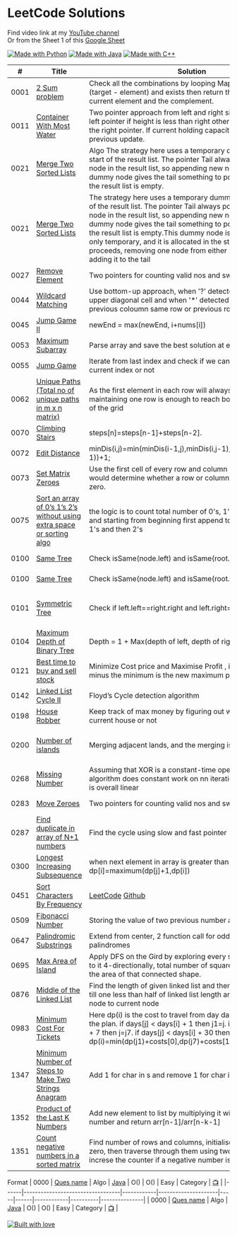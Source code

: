 # LeetCode Solutions

Find video link at my [YouTube channel](https://www.youtube.com/playlist?list=PLsowTcGqVtPgo0VSIUIbcOgNQJzblGnst)  <br>
Or from the Sheet 1 of this [Google Sheet](https://bit.ly/2EUhwnw)

[![Made with Python](https://forthebadge.com/images/badges/made-with-python.svg)](https://github.com/sankalpdayal5/LeetCode-Solutions/) 
[![Made with Java](https://forthebadge.com/images/badges/made-with-java.svg)](https://github.com/sankalpdayal5/LeetCode-Solutions/) 
[![Made with C++](https://forthebadge.com/images/badges/made-with-c-plus-plus.svg)](https://github.com/sankalpdayal5/LeetCode-Solutions/) 


| #    | Title                        | Solution    | Code            | Time | Space | Difficulty | Tags         | Video    |
|------|------------------------------|-------------|-----------------|------|-------|------------|--------------|----------|
| 0001 | [2 Sum problem](https://leetcode.com/problems/two-sum/) | Check all the combinations by looping Map, if it’s complement (target - element) and exists then return the indices of the current element and the complement. | [C++](https://github.com/sankalpdayal5/LeetCode-Solutions/blob/master/C++/0001.cpp)    [Java](https://github.com/sankalpdayal5/LeetCode-Solutions/blob/master/Java/0001.java)   [Python](https://github.com/sankalpdayal5/LeetCode-Solutions/blob/master/Python/0001.py) | O(n) | O(1)  | Easy       | Hash Table Heap | [📺](https://www.youtube.com/watch?v=_ZEweLKQpY8)    |
| 0011 | [Container With Most Water](https://leetcode.com/problems/container-with-most-water/) | Two pointer approach from left and right side. Increment the left pointer if height is less than right otherwise decrement the right pointer. If current holding capacity is more than previous update. | [Python](https://github.com/sankalpdayal5/LeetCode-Solutions/blob/master/Python/0011.py) | O(n) | O(1)  | Medium       | Array Two pointer |      |
| 0021 | [Merge Two Sorted Lists](https://leetcode.com/problems/merge-two-sorted-lists/)| Algo The strategy here uses a temporary dummy node as the start of the result list. The pointer Tail always points to the last node in the result list, so appending new nodes is easy. The dummy node gives the tail something to point to initially when the result list is empty.      | [C++]()            | O(m+n) | O(1)  | Easy       | Linked List |    [📺](https://www.youtube.com/watch?v=vGiGh33WSew)    |
| 0021 | [Merge Two Sorted Lists](https://leetcode.com/problems/merge-two-sorted-lists/)| The strategy here uses a temporary dummy node as the start of the result list. The pointer Tail always points to the last node in the result list, so appending new nodes is easy.The dummy node gives the tail something to point to initially when the result list is empty.This dummy node is efficient, since it is only temporary, and it is allocated in the stack.The loop proceeds, removing one node from either ‘a’ or ‘b’, and adding it to the tail       | [Java](https://github.com/sankalpdayal5/LeetCode-Solutions/blob/master/Java/0021.java) | O(n) | O(1)  | Easy       | Linked List |    [📺](https://www.youtube.com/watch?v=vGiGh33WSew)    |
| 0027 | [Remove Element](https://leetcode.com/problems/remove-element/)   | Two pointers for counting valid nos and swapping       | [Java](https://github.com/sankalpdayal5/LeetCode-Solutions/blob/master/Java/0027.java)   [Python](https://github.com/sankalpdayal5/LeetCode-Solutions/blob/master/Python/0027.py)         | O(n) | O(1)  | Easy       | Array Two Pointers |    [📺](https://www.youtube.com/watch?v=r9HcLcYJBNc)    |
| 0044 | [Wildcard Matching](https://leetcode.com/problems/wildcard-matching/)   |  Use bottom-up approach, when '?' detected copy value from upper diagonal cell and when '*' detected copy value from previous coloumn same row or previous row same coloumn | [Python](https://github.com/sankalpdayal5/LeetCode-Solutions/blob/master/Python/0044.py)  | O(n*n) | O(n*n)  | Hard       | DP on Regex problem |
| 0045 | [Jump Game II](https://leetcode.com/problems/jump-game-ii/)   | newEnd = max(newEnd, i+nums[i])       | [C++](https://github.com/sankalpdayal5/LeetCode-Solutions/blob/master/C++/0045.cpp)         | O(n) | O(1)  | Hard       | Array Greedy |  [📺](https://www.youtube.com/watch?v=hJ8EMc24O_M)      |
| 0053 | [Maximum Subarray](https://leetcode.com/problems/maximum-subarray/)   | Parse array and save the best solution at each step       | [Java](https://github.com/sankalpdayal5/LeetCode-Solutions/blob/master/Java/0053.java)    [Python](https://github.com/sankalpdayal5/LeetCode-Solutions/blob/master/Python/0053.py)        | O(n) | O(1)  | Easy       | Array Dynamic Programming |  [📺](https://www.youtube.com/watch?v=vkLpz2YF8Rc)      |
| 0055 | [Jump Game](https://leetcode.com/problems/jump-game/)                    | Iterate from last index and check if we can reach there from current index or not       | [Python](https://github.com/sankalpdayal5/LeetCode-Solutions/blob/master/Python/0055.py)            | O(n) | O(1)  | Medium       | Array Greedy |    [📺](https://www.youtube.com/watch?v=ymET7SJsDQc)    |
| 0062|  [Unique Paths (Total no of unique paths in m x n matrix)](https://leetcode.com/problems/unique-paths/)                  | As the first element in each row will always be 1, so maintaining one row is enough to reach bottom-right corner of the grid       | [Java](https://github.com/sankalpdayal5/LeetCode-Solutions/blob/master/Java/0062.java)  [Python](https://github.com/sankalpdayal5/LeetCode-Solutions/blob/master/Python/0062.py)           | O(n) | O(1)  | Medium       |Array Dynamic Programming |      |
| 0070 | [Climbing Stairs](https://leetcode.com/problems/climbing-stairs/)   | steps[n]=steps[n-1]+steps[n-2].       | [C++](https://github.com/sankalpdayal5/LeetCode-Solutions/blob/master/C++/0070.cpp)     [Python](https://github.com/sankalpdayal5/LeetCode-Solutions/blob/master/Python/0070.py)    | O(n) | O(1)  | Easy       | Dynamic Programming |     [📺](https://www.youtube.com/watch?v=QiD2Hbwx2z0)   |
| 0072 | [Edit Distance](https://leetcode.com/problems/edit-distance/)                    | minDis(i,j)=min(minDis(i-1,j),minDis(i,j-1),minDis(i-1,j-1))+1;       | [Java](https://github.com/sankalpdayal5/LeetCode-Solutions/blob/master/Java/0072.py)            | O(m*n) | O(m*n)  | Hard       | String Dynamic programming |        
| 0073 | [Set Matrix Zeroes](https://leetcode.com/problems/set-matrix-zeroes/)   |   Use the first cell of every row and column as a flag. This flag would determine whether a row or column has been set to zero.     | [C++](https://github.com/sankalpdayal5/LeetCode-Solutions/blob/master/C++/0073.cpp)    [Python](https://github.com/sankalpdayal5/LeetCode-Solutions/blob/master/Python/0073.py)          | O(m*n) | O(1)  | Medium       | Array |     [📺](https://www.youtube.com/watch?v=W1I7slnETp4)   |
| 0075 | [Sort an array of 0’s 1’s 2’s without using extra space or sorting algo](https://leetcode.com/problems/sort-colors/) | the logic is to count total number of 0's, 1's and 2's int the list and starting from beginning first append total 0's then total 1's and then 2's|  [Java](https://github.com/sankalpdayal5/LeetCode-Solutions/blob/master/Java/0075.java)  [Python](https://github.com/sankalpdayal5/LeetCode-Solutions/blob/master/Python/0075.py)   | O(n) | O(1)  | Medium     | Array   | [📺](https://www.youtube.com/watch?v=BL9H4zIFHHw&list=PLsowTcGqVtPgo0VSIUIbcOgNQJzblGnst&index=11)    |
| 0100 | [Same Tree](https://leetcode.com/problems/same-tree/)                    | Check isSame(node.left) and isSame(root.right)       | [Java](https://github.com/sankalpdayal5/LeetCode-Solutions/blob/master/Java/0100.java)            | O(n) | O(h)  | Easy       | Tree Depth-first-Search |    [📺](https://www.youtube.com/watch?v=ctzwuAP0iHg)    |
| 0100 | [Same Tree](https://leetcode.com/problems/same-tree/)                    | Check isSame(node.left) and isSame(root.right)       | [Java](https://github.com/sankalpdayal5/LeetCode-Solutions/blob/master/Java/0100.java)    [Python](https://github.com/sankalpdayal5/LeetCode-Solutions/blob/master/Python/0100.py)       | O(n) | O(h)  | Easy       | Tree Depth-first-Search |    [📺](https://www.youtube.com/watch?v=ctzwuAP0iHg)    |
| 0101 | [Symmetric Tree](https://leetcode.com/problems/symmetric-tree/)                    | Check if left.left==right.right and left.right==right.left        | [Java](https://github.com/sankalpdayal5/LeetCode-Solutions/blob/master/Java/0101.java)   [Python](https://github.com/sankalpdayal5/LeetCode-Solutions/blob/master/Python/0101.py)           | O(n) | O(h)  | Easy       | Tree Depth-first-Search Breadth-first-Search |          [📺](https://www.youtube.com/watch?v=CgFsYbtRgQU)    |
| 0104 | [Maximum Depth of Binary Tree](https://leetcode.com/problems/maximum-depth-of-binary-tree/) | Depth = 1 + Max(depth of left, depth of right)        | [Java](https://github.com/sankalpdayal5/LeetCode-Solutions/blob/master/Java/0104.java)  | O(n) | O(h)  | Easy       | Tree Depth-first-Search |   [📺](https://www.youtube.com/watch?v=33YXh6wRVs4)    |
| 0121 | [Best time to buy and sell stock](https://leetcode.com/problems/best-time-to-buy-and-sell-stock/) | Minimize Cost price and Maximise Profit ,  if the current value minus the minimum is the new maximum profit       | [Java](https://github.com/sankalpdayal5/LeetCode-Solutions/blob/master/Java/0121.java)       [Python](https://github.com/sankalpdayal5/LeetCode-Solutions/blob/master/Python/0121.py) | O(n) | O(1)  | Easy       | Array Dynamic Programming |       [📺](https://www.youtube.com/watch?v=uc6gP5pZZ6I)    |
| 0142 | [Linked List Cycle II](https://leetcode.com/problems/linked-list-cycle-ii/)                    | Floyd’s Cycle detection algorithm     | [Java](https://github.com/sankalpdayal5/LeetCode-Solutions/blob/master//Java/0142.java)            | O(n) | O(1)  | Medium       | Linked List    Two pointers |       |
| 0198 | [House Robber](https://leetcode.com/problems/house-robber/) | Keep track of max money by figuring out whether to loot the current house or not | [Python](https://github.com/sankalpdayal5/LeetCode-Solutions/blob/master/Python/0198.py)      | O(n) | O(1)  | Easy     | Dynamic Programming         | [📺](https://www.youtube.com/watch?v=-DTseXJaEXs)    |
| 0200 | [Number of islands](https://leetcode.com/problems/number-of-islands/)                    |  Merging adjacent lands, and the merging is done recursively       | [Java](https://github.com/sankalpdayal5/LeetCode-Solutions/blob/master/Java/0200.java)            | O(n∗m) | O(1)  | Medium       | Depth-First Search Breadth-First Search|    [📺](https://www.youtube.com/watch?v=vxhGsZWJRH4)    |
| 0268 | [Missing Number](https://leetcode.com/problems/missing-number/)                    | Assuming that XOR is a constant-time operation, this algorithm does constant work on nn iterations, so the runtime is overall linear       | [C++](https://github.com/sankalpdayal5/LeetCode-Solutions/blob/master/C++/0268.cpp)  [Java](https://github.com/sankalpdayal5/LeetCode-Solutions/blob/master/Java/0268.java)          | O(n) | O(1)  | Easy       | Array Math BitManipulation |         |
| 0283 | [Move Zeroes](https://leetcode.com/problems/move-zeroes/)                    | Two pointers for counting valid nos and swapping       | [Java](https://github.com/sankalpdayal5/LeetCode-Solutions/blob/master/Java/0283.java)            | O(n) | O(1)  | Easy       | Array Two Pointers |       [📺](https://www.youtube.com/watch?v=LTUm7RYsU_U)    |
| 0287 | [Find duplicate in array of N+1 numbers](https://leetcode.com/problems/find-the-duplicate-number/) | Find the cycle using slow and fast pointer | [Java](https://github.com/sankalpdayal5/LeetCode-Solutions/blob/master/Java/0287.java)     | O(n) | O(1)  | Medium     | Array Two Pointers         |          |
| 0300 | [Longest Increasing Subsequence](https://leetcode.com/problems/longest-increasing-subsequence/)                    | when next element in array is greater than previous element, dp[i]=maximum(dp[j]+1,dp[i])       | [Java](https://github.com/sankalpdayal5/LeetCode-Solutions/blob/master/Java/0300.java)            | O(n*m) | O(n)  | Medium       | Binary Search Dynamic Programming |       
| 0451 | [Sort Characters By Frequency](https://leetcode.com/problems/sort-characters-by-frequency/) | [LeetCode](https://leetcode.com/problems/sort-characters-by-frequency/discuss/381436/fastest-python-on-solution-explained-in-details) [Github](https://github.com/sankalpdayal5/LeetCode-Solutions/blob/master/Sort%20Characters%20by%20Frequency/Solution.md) | Java Python     | O(n) | O(n)  | Medium     | Hash Table Heap         |          |
| 0509 | [Fibonacci Number](https://leetcode.com/problems/fibonacci-number/) | Storing the value of two previous number and updating them | [Java](https://github.com/sankalpdayal5/LeetCode-Solutions/blob/master/Java/0509.java) | O(n) | O(1) | Easy | Array | [📺](https://www.youtube.com/watch?v=bsaXukgCCdA) |
| 0647 | [Palindromic Substrings](https://leetcode.com/problems/palindromic-substrings/) | Extend from center, 2 function call for odd and even palindromes | [Java](https://github.com/sankalpdayal5/LeetCode-Solutions/blob/master/Java/0647.java)  [Python](https://github.com/sankalpdayal5/LeetCode-Solutions/blob/master/Python/0647.py)     | O(n^2) | O(1)  | Medium     | String Dynamic Programming         | [📺](https://www.youtube.com/watch?v=ze1woFTZMpA)    |
| 0695 | [Max Area of Island](https://leetcode.com/problems/max-area-of-island/) | Apply DFS on the Gird by exploring every square connected to it 4-directionally, total number of squares explored will be the area of that connected shape. | [C++](https://github.com/sankalpdayal5/LeetCode-Solutions/blob/master/C++/0695.cpp)     | O(R∗C) | O(R∗C)  | Medium     | Depth-First-Search         |    |
| 0876 | [Middle of the Linked List](https://leetcode.com/problems/middle-of-the-linked-list/solution/) | Find the length of given linked list and then traverse from root till one less than half of linked list length and print the next node to current node | [Java](https://github.com/sankalpdayal5/LeetCode-Solutions/blob/master/Java/0876.java)     | O(n) | O(1)  | Easy     | Linked List        |    |
| 0983 | [Minimum Cost For Tickets](https://leetcode.com/problems/minimum-cost-for-tickets/)                    | Here dp(i) is the cost to travel from day days[i] to the end of the plan. if days[j] < days[i] + 1 then j1=j. if days[j] < days[i] + 7 then j=j7. if days[j] < days[i] + 30 then j=j30 . dp(i)=min(dp(j1)+costs[0],dp(j7)+costs[1],dp(j30)+costs[2])    | [Java](https://github.com/sankalpdayal5/LeetCode-Solutions/blob/master/Java/0983.java)            | O(n) | O(n)  | Medium       | Dynamic Programming |    [📺](https://www.youtube.com/watch?v=2AnrAlCA578)    |
| 1347 | [Minimum Number of Steps to Make Two Strings Anagram](https://leetcode.com/problems/minimum-number-of-steps-to-make-two-strings-anagram/) | Add 1 for char in s and remove 1 for char in t | [Java](https://github.com/sankalpdayal5/LeetCode-Solutions/blob/master/Java/1347.java)     [Python](https://github.com/sankalpdayal5/LeetCode-Solutions/blob/master/Python/1347.py) | O(n+m) | O(1)  | Medium     | Hash Table Heap         | [📺](https://www.youtube.com/watch?v=xXXOpOYWtRE)    |
| 1352 | [Product of the Last K Numbers](https://leetcode.com/problems/product-of-the-last-k-numbers/) | Add new element to list by multiplying it with previous number and return arr[n-1]/arr[n-k-1] | [Python](https://github.com/sankalpdayal5/LeetCode-Solutions/blob/master/Python/1352.py)      | O(1) | O(1)  | Medium     | Array Design         | [📺](https://www.youtube.com/watch?v=8CuVduv0Kyg)    |
| 1351 | [Count negative numbers in a sorted matrix](https://leetcode.com/problems/count-negative-numbers-in-a-sorted-matrix/) |Find number of rows and columns, initialise a counter by zero, then traverse through them using two for loops and increse the counter if a negative number is encountered | [C++ ](https://github.com/beertocode/LeetCode-Solutions-1/blob/mybranch/C%2B%2B/0019.cpp)    | O(m*n) | O(1) | Easy | Array traversal |  [📺](https://www.youtube.com/results?search_query=count+negative+numbers+in+a+sorted+matrix+leetcode)  |

Format
| 0000 | [Ques name]()                    | Algo       | [Java]()            | O() | O()  | Easy       | Category |    [📺]()    |
|------|----------------------------------|------------|---------------------|-----|------|------------|----------|---------------|
| 0000 | [Ques name]()                    | Algo       | [Java]()            | O() | O()  | Easy       | Category |    [📺]()    |


[![Built with love](https://forthebadge.com/images/badges/built-with-love.svg)](https://github.com/sankalpdayal5/LeetCode-Solutions/)
 
